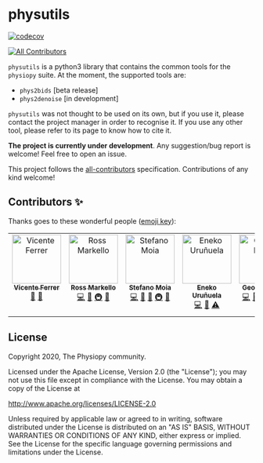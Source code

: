 <a name="readme"></a>
<!-- img alt="Phys2BIDS" src="https://github.com/physiopy/phys2bids/blob/master/docs/_static/phys2bids_logo1280×640.png" height="150">
 -->
physutils
===========

<!-- [![DOI](https://zenodo.org/badge/DOI/10.5281/zenodo.3653153.svg)](https://doi.org/10.5281/zenodo.3653153)
[![Build Status](https://travis-ci.org/physiopy/phys2bids.svg?branch=master)](https://travis-ci.org/physiopy/phys2bids)
[![Join the chat at https://gitter.im/phys2bids/community](https://badges.gitter.im/phys2bids/community.svg)](https://gitter.im/phys2bids/community?utm_source=badge&utm_medium=badge&utm_campaign=pr-badge&utm_content=badge)
[![Documentation Status](https://readthedocs.org/projects/phys2bids/badge/?version=latest)](https://phys2bids.readthedocs.io/en/latest/?badge=latest)
[![Requirements Status](https://requires.io/github/physiopy/phys2bids/requirements.svg?branch=master)](https://requires.io/github/physiopy/phys2bids/requirements/?branch=master) -->
[![codecov](https://codecov.io/gh/physiopy/physutils/branch/master/graph/badge.svg)](https://codecov.io/gh/physiopy/physutils)
<!-- ALL-CONTRIBUTORS-BADGE:START - Do not remove or modify this section -->
[![All Contributors](https://img.shields.io/badge/all_contributors-6-orange.svg?style=flat)](#contributors-)
<!-- ALL-CONTRIBUTORS-BADGE:END -->

``physutils`` is a python3 library that contains the common tools for the ``physiopy`` suite.
At the moment, the supported tools are:
- ``phys2bids`` [beta release]
- ``phys2denoise`` [in development]

``physutils`` was not thought to be used on its own, but if you use it, please contact the project manager in order to recognise it.
If you use any other tool, please refer to its page to know how to cite it.

**The project is currently under development**.
Any suggestion/bug report is welcome! Feel free to open an issue.

This project follows the [all-contributors](https://github.com/all-contributors/all-contributors) specification. Contributions of any kind welcome!

## Contributors ✨

Thanks goes to these wonderful people ([emoji key](https://allcontributors.org/docs/en/emoji-key)):

<!-- ALL-CONTRIBUTORS-LIST:START - Do not remove or modify this section -->
<!-- prettier-ignore-start -->
<!-- markdownlint-disable -->
<table>
  <tbody>
    <tr>
      <td align="center" valign="top" width="14.28%"><a href="https://github.com/vinferrer"><img src="https://avatars2.githubusercontent.com/u/38909338?v=4?s=100" width="100px;" alt="Vicente Ferrer"/><br /><sub><b>Vicente Ferrer</b></sub></a><br /><a href="https://github.com/physiopy/physutils/issues?q=author%3Avinferrer" title="Bug reports">🐛</a> <a href="https://github.com/physiopy/physutils/pulls?q=is%3Apr+reviewed-by%3Avinferrer" title="Reviewed Pull Requests">👀</a></td>
      <td align="center" valign="top" width="14.28%"><a href="http://rossmarkello.com"><img src="https://avatars0.githubusercontent.com/u/14265705?v=4?s=100" width="100px;" alt="Ross Markello"/><br /><sub><b>Ross Markello</b></sub></a><br /><a href="https://github.com/physiopy/physutils/commits?author=rmarkello" title="Code">💻</a> <a href="#ideas-rmarkello" title="Ideas, Planning, & Feedback">🤔</a> <a href="#infra-rmarkello" title="Infrastructure (Hosting, Build-Tools, etc)">🚇</a> <a href="https://github.com/physiopy/physutils/pulls?q=is%3Apr+reviewed-by%3Armarkello" title="Reviewed Pull Requests">👀</a></td>
      <td align="center" valign="top" width="14.28%"><a href="https://github.com/smoia"><img src="https://avatars3.githubusercontent.com/u/35300580?v=4?s=100" width="100px;" alt="Stefano Moia"/><br /><sub><b>Stefano Moia</b></sub></a><br /><a href="https://github.com/physiopy/physutils/commits?author=smoia" title="Code">💻</a> <a href="#data-smoia" title="Data">🔣</a> <a href="#ideas-smoia" title="Ideas, Planning, & Feedback">🤔</a> <a href="#infra-smoia" title="Infrastructure (Hosting, Build-Tools, etc)">🚇</a> <a href="#projectManagement-smoia" title="Project Management">📆</a></td>
      <td align="center" valign="top" width="14.28%"><a href="https://github.com/eurunuela"><img src="https://avatars0.githubusercontent.com/u/13706448?v=4?s=100" width="100px;" alt="Eneko Uruñuela"/><br /><sub><b>Eneko Uruñuela</b></sub></a><br /><a href="https://github.com/physiopy/physutils/commits?author=eurunuela" title="Code">💻</a> <a href="https://github.com/physiopy/physutils/pulls?q=is%3Apr+reviewed-by%3Aeurunuela" title="Reviewed Pull Requests">👀</a> <a href="https://github.com/physiopy/physutils/commits?author=eurunuela" title="Tests">⚠️</a></td>
      <td align="center" valign="top" width="14.28%"><a href="https://github.com/maestroque"><img src="https://avatars.githubusercontent.com/u/74024609?v=4?s=100" width="100px;" alt="George Kikas"/><br /><sub><b>George Kikas</b></sub></a><br /><a href="https://github.com/physiopy/physutils/commits?author=maestroque" title="Code">💻</a> <a href="#ideas-maestroque" title="Ideas, Planning, & Feedback">🤔</a> <a href="#infra-maestroque" title="Infrastructure (Hosting, Build-Tools, etc)">🚇</a> <a href="https://github.com/physiopy/physutils/issues?q=author%3Amaestroque" title="Bug reports">🐛</a> <a href="https://github.com/physiopy/physutils/commits?author=maestroque" title="Tests">⚠️</a> <a href="https://github.com/physiopy/physutils/pulls?q=is%3Apr+reviewed-by%3Amaestroque" title="Reviewed Pull Requests">👀</a></td>
      <td align="center" valign="top" width="14.28%"><a href="https://github.com/RayStick"><img src="https://avatars.githubusercontent.com/u/50215726?v=4?s=100" width="100px;" alt="Rachael Stickland"/><br /><sub><b>Rachael Stickland</b></sub></a><br /><a href="#infra-RayStick" title="Infrastructure (Hosting, Build-Tools, etc)">🚇</a></td>
    </tr>
  </tbody>
</table>

<!-- markdownlint-restore -->
<!-- prettier-ignore-end -->

<!-- ALL-CONTRIBUTORS-LIST:END -->

License
-------

Copyright 2020, The Physiopy community.

Licensed under the Apache License, Version 2.0 (the "License");
you may not use this file except in compliance with the License.
You may obtain a copy of the License at

http://www.apache.org/licenses/LICENSE-2.0

Unless required by applicable law or agreed to in writing, software
distributed under the License is distributed on an "AS IS" BASIS,
WITHOUT WARRANTIES OR CONDITIONS OF ANY KIND, either express or implied.
See the License for the specific language governing permissions and
limitations under the License.
